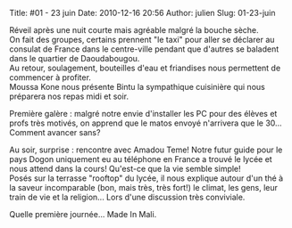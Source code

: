Title: #01 - 23 juin
Date: 2010-12-16 20:56
Author: julien
Slug: 01-23-juin

Réveil après une nuit courte mais agréable malgré la bouche sèche.  
On fait des groupes, certains prennent "le taxi" pour aller se déclarer
au consulat de France dans le centre-ville pendant que d'autres se
baladent dans le quartier de Daoudabougou.  
Au retour, soulagement, bouteilles d'eau et friandises nous permettent
de commencer à profiter.  
Moussa Kone nous présente Bintu la sympathique cuisinière qui nous
préparera nos repas midi et soir.  
  
Première galère : malgré notre envie d'installer les PC pour des élèves
et profs très motivés, on apprend que le matos envoyé n'arrivera que le
30... Comment avancer sans?  
  
Au soir, surprise : rencontre avec Amadou Teme! Notre futur guide pour
le pays Dogon uniquement eu au téléphone en France a trouvé le lycée et
nous attend dans la cours! Qu'est-ce que la vie semble simple!  
Posés sur la terrasse "rooftop" du lycée, il nous explique autour d'un
thé à la saveur incomparable (bon, mais très, très fort!) le climat, les
gens, leur train de vie et la religion... Lors d'une discussion très
conviviale.  
  
Quelle première journée... Made In Mali.

</p>

